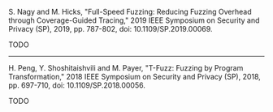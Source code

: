 S. Nagy and M. Hicks, "Full-Speed Fuzzing: Reducing Fuzzing Overhead through Coverage-Guided Tracing," 2019 IEEE Symposium on Security and Privacy (SP), 2019, pp. 787-802, doi: 10.1109/SP.2019.00069.

TODO

<hr/>  

H. Peng, Y. Shoshitaishvili and M. Payer, "T-Fuzz: Fuzzing by Program Transformation," 2018 IEEE Symposium on Security and Privacy (SP), 2018, pp. 697-710, doi: 10.1109/SP.2018.00056.

TODO
